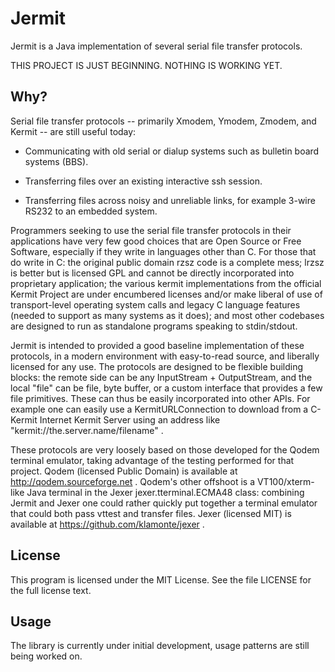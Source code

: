 Jermit
======

Jermit is a Java implementation of several serial file transfer
protocols.

THIS PROJECT IS JUST BEGINNING.  NOTHING IS WORKING YET.


Why?
----

Serial file transfer protocols -- primarily Xmodem, Ymodem, Zmodem,
and Kermit -- are still useful today:

  * Communicating with old serial or dialup systems such as bulletin
    board systems (BBS).

  * Transferring files over an existing interactive ssh session.

  * Transferring files across noisy and unreliable links, for example
    3-wire RS232 to an embedded system.

Programmers seeking to use the serial file transfer protocols in their
applications have very few good choices that are Open Source or Free
Software, especially if they write in languages other than C.  For
those that do write in C: the original public domain rzsz code is a
complete mess; lrzsz is better but is licensed GPL and cannot be
directly incorporated into proprietary application; the various kermit
implementations from the official Kermit Project are under encumbered
licenses and/or make liberal of use of transport-level operating
system calls and legacy C language features (needed to support as many
systems as it does); and most other codebases are designed to run as
standalone programs speaking to stdin/stdout.

Jermit is intended to provided a good baseline implementation of these
protocols, in a modern environment with easy-to-read source, and
liberally licensed for any use.  The protocols are designed to be
flexible building blocks: the remote side can be any InputStream +
OutputStream, and the local "file" can be file, byte buffer, or a
custom interface that provides a few file primitives.  These can thus
be easily incorporated into other APIs.  For example one can easily
use a KermitURLConnection to download from a C-Kermit Internet Kermit
Server using an address like "kermit://the.server.name/filename" .

These protocols are very loosely based on those developed for the
Qodem terminal emulator, taking advantage of the testing performed for
that project.  Qodem (licensed Public Domain) is available at
http://qodem.sourceforge.net .  Qodem's other offshoot is a
VT100/xterm-like Java terminal in the Jexer jexer.tterminal.ECMA48
class: combining Jermit and Jexer one could rather quickly put
together a terminal emulator that could both pass vttest and transfer
files.  Jexer (licensed MIT) is available at
https://github.com/klamonte/jexer .


License
-------

This program is licensed under the MIT License.  See the file LICENSE
for the full license text.


Usage
-----

The library is currently under initial development, usage patterns are
still being worked on.
